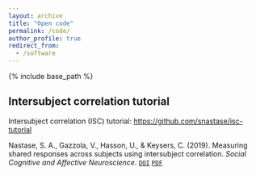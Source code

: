 ```yaml
---
layout: archive
title: "Open code"
permalink: /code/
author_profile: true
redirect_from:
  - /software
---
```


{% include base_path %}

## Intersubject correlation tutorial

Intersubject correlation (ISC) tutorial: <https://github.com/snastase/isc-tutorial>

Nastase, S. A., Gazzola, V., Hasson, U., & Keysers, C. (2019). Measuring shared responses across subjects using intersubject correlation. *Social Cognitive and Affective Neuroscience*. [`DOI`](https://doi.org/10.1093/scan/nsz037) [`PDF`](https://snastase.github.io/files/Nastase_SCAN_2019.pdf)


